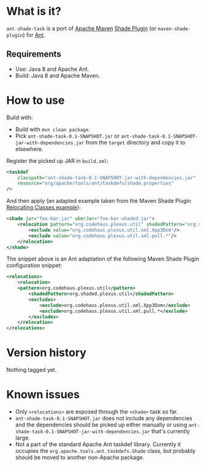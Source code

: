 What is it?
===

`ant-shade-task` is a port of [Apache Maven](https://maven.apache.org/) [Shade Plugin](https://maven.apache.org/plugins/maven-shade-plugin/) (or `maven-shade-plugin`) for [Ant](http://ant.apache.org/).

Requirements
---

* Use: Java 8 and Apache Ant.
* Build: Java 8 and Apache Maven.

How to use
===

Build with:

* Build with `mvn clean package`.
* Pick `ant-shade-task-0.1-SNAPSHOT.jar` or `ant-shade-task-0.1-SNAPSHOT-jar-with-dependencies.jar` from the `target` directory and copy it to elsewhere.

Register the picked up JAR in `build.xml`:

```xml
<taskdef
	classpath="ant-shade-task-0.1-SNAPSHOT-jar-with-dependencies.jar"
	resource="org/apache/tools/ant/taskdefs/shade.properties"
/>
```

And then apply (an adapted example taken from the Maven Shade Plugin [Relocating Classes example](https://maven.apache.org/plugins/maven-shade-plugin/examples/class-relocation.html)):

```xml
<shade jar="foo-bar.jar" uberJar="foo-bar-shaded.jar">
	<relocation pattern="org.codehaus.plexus.util" shadedPattern="org.shaded.plexus.util">
		<exclude value="org.codehaus.plexus.util.xml.Xpp3Dom"/>
		<exclude value="org.codehaus.plexus.util.xml.pull.*"/>
	</relocation>
</shade>
```

The snippet above is an Ant adaptation of the following Maven Shade Plugin configuration snippet:

```xml
<relocations>
	<relocation>
	<pattern>org.codehaus.plexus.util</pattern>
		<shadedPattern>org.shaded.plexus.util</shadedPattern>
		<excludes>
			<exclude>org.codehaus.plexus.util.xml.Xpp3Dom</exclude>
			<exclude>org.codehaus.plexus.util.xml.pull.*</exclude>
		</excludes>
	</relocation>
</relocations>
```

Version history
===

Nothing tagged yet.

Known issues
===

* Only `<relocations>` are exposed through the `<shade>` task so far.
* `ant-shade-task-0.1-SNAPSHOT.jar` does not include any dependencies and the dependencies should be picked up either manually or using `ant-shade-task-0.1-SNAPSHOT-jar-with-dependencies.jar` that's currently large.
* Not a part of the standard Apache Ant taskdef library. Currently it occupies the `org.apache.tools.ant.taskdefs.Shade` class, but probably should be moved to another non-Apache package.
